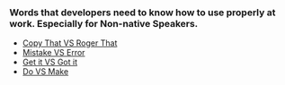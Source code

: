 
### Words that developers need to know how to use properly at work. Especially for Non-native Speakers.

- [Copy That VS Roger That](Words-Comparisons/Copy-that-vs-roger-that.md)
- [Mistake VS Error](Words-Comparisons/Mistake-vs-Error.md)
- [Get it VS Got it](Words-Comparisons/Get-it-vs-got-it.md)
- [Do VS Make](Words-Comparisons/do-vs-make.md)
